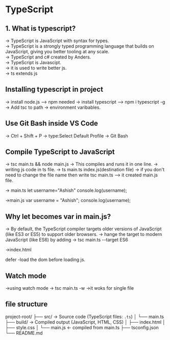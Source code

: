 # TypeScript
## 1. What is typescript?
→ TypeScript is JavaScript with syntax for types.  
→ TypeScript is a strongly typed programming language that builds on JavaScript, giving you better tooling at any scale.  
→ TypeScript and c# created by Anders.  
→ TypeScript is Javascipt.  
→ it is used to write better js.  
→ ts extends js 

## Installing typescript in project
→ install node.js --> npm needed
→ install typescript --> npm i typescript -g
→ Add tsc to path -> environment varibables.

## Use Git Bash inside VS Code
→ Ctrl + Shift + P → type:Select Default Profile -> Git Bash

## Compile TypeScript to JavaScript
→ tsc main.ts && node main.js
→ This compiles and runs it in one line.
-> writing js code in ts file.
-> ts main.ts index.js(destination file)
-> if you don't need to change the file name then write tsc main.ts --> it created main.js file.

-> main.ts
let username="Ashish"
console.log(username);

->main.js
var username = "Ashish";
console.log(username);


## Why let becomes var in main.js?
-> By default, the TypeScript compiler targets older versions of JavaScript (like ES3 or ES5) to support older browsers.
-> hange the target to modern JavaScript (like ES6) by adding
-> tsc main.ts --target ES6

->index.html
  <script src="main.js" defer></script>
  defer -load the dom before loading js.

## Watch mode
->using watch mode -> tsc main.ts -w
->it woks for single file 

## file structure
project-root/
├── src/         → Source code (TypeScript files: `.ts`)
│   └── main.ts
├── build/       → Compiled output (JavaScript, HTML, CSS)
│   ├── index.html
│   ├── style.css
│   └── main.js   ← compiled from main.ts
├── tsconfig.json
└── README.md







